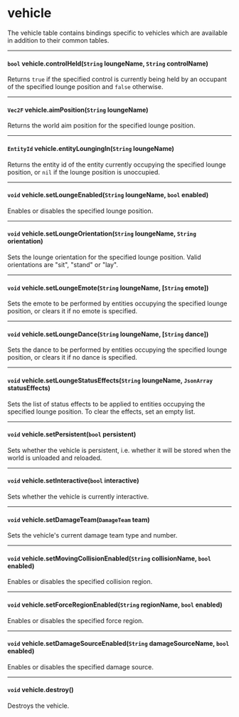 # vehicle

The vehicle table contains bindings specific to vehicles which are available in addition to their common tables.

---

#### `bool` vehicle.controlHeld(`String` loungeName, `String` controlName)

Returns `true` if the specified control is currently being held by an occupant of the specified lounge position and `false` otherwise.

---

#### `Vec2F` vehicle.aimPosition(`String` loungeName)

Returns the world aim position for the specified lounge position.

---

#### `EntityId` vehicle.entityLoungingIn(`String` loungeName)

Returns the entity id of the entity currently occupying the specified lounge position, or `nil` if the lounge position is unoccupied.

---

#### `void` vehicle.setLoungeEnabled(`String` loungeName, `bool` enabled)

Enables or disables the specified lounge position.

---

#### `void` vehicle.setLoungeOrientation(`String` loungeName, `String` orientation)

Sets the lounge orientation for the specified lounge position. Valid orientations are "sit", "stand" or "lay".

---

#### `void` vehicle.setLoungeEmote(`String` loungeName, [`String` emote])

Sets the emote to be performed by entities occupying the specified lounge position, or clears it if no emote is specified.

---

#### `void` vehicle.setLoungeDance(`String` loungeName, [`String` dance])

Sets the dance to be performed by entities occupying the specified lounge position, or clears it if no dance is specified.

---

#### `void` vehicle.setLoungeStatusEffects(`String` loungeName, `JsonArray` statusEffects)

Sets the list of status effects to be applied to entities occupying the specified lounge position. To clear the effects, set an empty list.

---

#### `void` vehicle.setPersistent(`bool` persistent)

Sets whether the vehicle is persistent, i.e. whether it will be stored when the world is unloaded and reloaded.

---

#### `void` vehicle.setInteractive(`bool` interactive)

Sets whether the vehicle is currently interactive.

---

#### `void` vehicle.setDamageTeam(`DamageTeam` team)

Sets the vehicle's current damage team type and number.

---

#### `void` vehicle.setMovingCollisionEnabled(`String` collisionName, `bool` enabled)

Enables or disables the specified collision region.

---

#### `void` vehicle.setForceRegionEnabled(`String` regionName, `bool` enabled)

Enables or disables the specified force region.

---

#### `void` vehicle.setDamageSourceEnabled(`String` damageSourceName, `bool` enabled)

Enables or disables the specified damage source.

---

#### `void` vehicle.destroy()

Destroys the vehicle.

